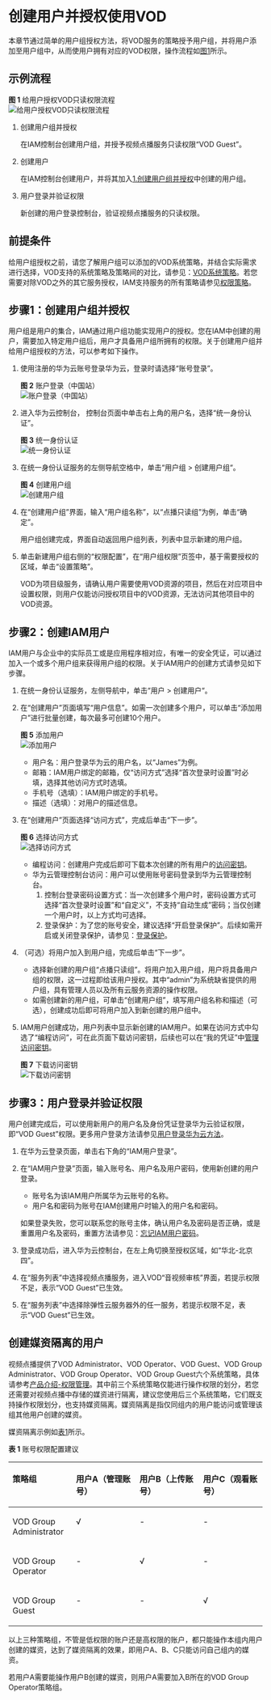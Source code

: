# 创建用户并授权使用VOD<a name="ZH-CN_TOPIC_0170790917"></a>

本章节通过简单的用户组授权方法，将VOD服务的策略授予用户组，并将用户添加至用户组中，从而使用户拥有对应的VOD权限，操作流程如[图1](#fig1354612376295)所示。

## 示例流程<a name="section8161102163310"></a>

**图 1**  给用户授权VOD只读权限流程<a name="fig1354612376295"></a>  
![](figures/给用户授权VOD只读权限流程.png "给用户授权VOD只读权限流程")

1.  <a name="li199281721153012"></a>创建用户组并授权

    在IAM控制台创建用户组，并授予视频点播服务只读权限“VOD Guest”。

2.  创建用户

    在IAM控制台创建用户，并将其加入[1.创建用户组并授权](#li199281721153012)中创建的用户组。

3.  用户登录并验证权限

    新创建的用户登录控制台，验证视频点播服务的只读权限。


## 前提条件<a name="section17591191011340"></a>

给用户组授权之前，请您了解用户组可以添加的VOD系统策略，并结合实际需求进行选择，VOD支持的系统策略及策略间的对比，请参见：[VOD系统策略](https://support.huaweicloud.com/productdesc-vod/vod030006.html)。若您需要对除VOD之外的其它服务授权，IAM支持服务的所有策略请参见[权限策略](https://support.huaweicloud.com/usermanual-permissions/zh-cn_topic_0063498930.html)。

## 步骤1：创建用户组并授权<a name="section1977121315401"></a>

用户组是用户的集合，IAM通过用户组功能实现用户的授权。您在IAM中创建的用户，需要加入特定用户组后，用户才具备用户组所拥有的权限。关于创建用户组并给用户组授权的方法，可以参考如下操作。

1.  使用注册的华为云账号登录华为云，登录时请选择“账号登录”。

    **图 2**  账户登录（中国站）<a name="fig514253320347"></a>  
    ![](figures/账户登录（中国站）.png "账户登录（中国站）")

2.  进入华为云控制台， 控制台页面中单击右上角的用户名，选择“统一身份认证”。

    **图 3**  统一身份认证<a name="fig1829426103518"></a>  
    ![](figures/统一身份认证.png "统一身份认证")

3.  在统一身份认证服务的左侧导航空格中，单击“用户组 \> 创建用户组“。

    **图 4**  创建用户组<a name="fig715719197357"></a>  
    ![](figures/创建用户组.gif "创建用户组")

4.  在“创建用户组”界面，输入“用户组名称”，以“点播只读组”为例，单击“确定”。

    用户组创建完成，界面自动返回用户组列表，列表中显示新建的用户组。

5.  单击新建用户组右侧的“权限配置”，在“用户组权限”页签中，基于需要授权的区域，单击“设置策略”。

    VOD为项目级服务，请确认用户需要使用VOD资源的项目，然后在对应项目中设置权限，则用户仅能访问授权项目中的VOD资源，无法访问其他项目中的VOD资源。


## 步骤2：创建IAM用户<a name="section12571112511479"></a>

IAM用户与企业中的实际员工或是应用程序相对应，有唯一的安全凭证，可以通过加入一个或多个用户组来获得用户组的权限。关于IAM用户的创建方式请参见如下步骤。

1.  在统一身份认证服务，左侧导航中，单击“用户 \> 创建用户“。
2.  在“创建用户”页面填写“用户信息”。如需一次创建多个用户，可以单击“添加用户”进行批量创建，每次最多可创建10个用户。

    **图 5**  添加用户<a name="fig10820204143511"></a>  
    ![](figures/添加用户.png "添加用户")

    -   用户名：用户登录华为云的用户名，以“James”为例。
    -   邮箱：IAM用户绑定的邮箱，仅“访问方式”选择“首次登录时设置”时必填，选择其他访问方式时选填。
    -   手机号（选填）：IAM用户绑定的手机号。
    -   描述（选填）：对用户的描述信息。

3.  在“创建用户”页面选择“访问方式”，完成后单击“下一步”。

    **图 6**  选择访问方式<a name="fig16836103612"></a>  
    ![](figures/选择访问方式.png "选择访问方式")

    -   编程访问：创建用户完成后即可下载本次创建的所有用户的[访问密钥](https://support.huaweicloud.com/usermanual-ca/zh-cn_topic_0046606340.html)。
    -   华为云管理控制台访问：用户可以使用账号密码登录到华为云管理控制台。
        1.  控制台登录密码设置方式：当一次创建多个用户时，密码设置方式可选择“首次登录时设置”和“自定义”，不支持“自动生成”密码；当仅创建一个用户时，以上方式均可选择。
        2.  登录保护：为了您的账号安全，建议选择“开启登录保护”。后续如需开启或关闭登录保护，请参见：[登录保护](https://support.huaweicloud.com/usermanual-iam/zh-cn_topic_0079477316.html)。

4.  （可选）将用户加入到用户组，完成后单击“下一步”。
    -   选择新创建的用户组“点播只读组”。将用户加入用户组，用户将具备用户组的权限，这一过程即给该用户授权。其中“admin”为系统缺省提供的用户组，具有管理人员以及所有云服务资源的操作权限。
    -   如需创建新的用户组，可单击“创建用户组”，填写用户组名称和描述（可选），创建成功后即可将用户加入到新创建的用户组中。

5.  IAM用户创建成功，用户列表中显示新创建的IAM用户。如果在访问方式中勾选了“编程访问”，可在此页面下载访问密钥，后续也可以在“我的凭证”中[管理访问密钥](https://support.huaweicloud.com/usermanual-ca/zh-cn_topic_0046606340.html)。

    **图 7**  下载访问密钥<a name="fig1139931758"></a>  
    ![](figures/下载访问密钥.png "下载访问密钥")


## 步骤3：用户登录并验证权限<a name="section1748682313497"></a>

用户创建完成后，可以使用新用户的用户名及身份凭证登录华为云验证权限，即“VOD Guest”权限。更多用户登录方法请参见[用户登录华为云方法](https://support.huaweicloud.com/qs-iam/iam_01_0031.html#section2)。

1.  在华为云登录页面，单击右下角的“IAM用户登录”。
2.  在“IAM用户登录”页面，输入账号名、用户名及用户密码，使用新创建的用户登录。

    -   账号名为该IAM用户所属华为云账号的名称。
    -   用户名和密码为账号在IAM创建用户时输入的用户名和密码。

    如果登录失败，您可以联系您的账号主体，确认用户名及密码是否正确，或是重置用户名及密码，重置方法请参见：[忘记IAM用户密码](https://support.huaweicloud.com/iam_faq/iam_01_0314.html#section1)。

3.  登录成功后，进入华为云控制台，在左上角切换至授权区域，如“华北-北京四”。
4.  在“服务列表”中选择视频点播服务，进入VOD“音视频审核”界面，若提示权限不足，表示“VOD Guest”已生效。
5.  在“服务列表”中选择除弹性云服务器外的任一服务，若提示权限不足，表示“VOD Guest”已生效。

## 创建媒资隔离的用户<a name="section167672617121"></a>

视频点播提供了VOD Administrator、VOD Operator、VOD Guest、VOD Group Administrator、VOD Group Operator、VOD Group Guest六个系统策略，具体请参考[产品介绍-权限管理](https://support.huaweicloud.com/productdesc-vod/vod030006.html)。其中前三个系统策略仅能进行操作权限的划分，若您还需要对视频点播中存储的媒资进行隔离，建议您使用后三个系统策略，它们既支持操作权限划分，也支持媒资隔离。媒资隔离是指仅同组内的用户能访问或管理该组其他用户创建的媒资。

媒资隔离示例如[表1](#table1128611499308)所示。

**表 1**  账号权限配置建议

<a name="table1128611499308"></a>
<table><thead align="left"><tr id="row928818497301"><th class="cellrowborder" valign="top" width="25%" id="mcps1.2.5.1.1"><p id="p628894913306"><a name="p628894913306"></a><a name="p628894913306"></a>策略组</p>
</th>
<th class="cellrowborder" valign="top" width="25%" id="mcps1.2.5.1.2"><p id="p17893164163112"><a name="p17893164163112"></a><a name="p17893164163112"></a>用户A（管理账号）</p>
</th>
<th class="cellrowborder" valign="top" width="25%" id="mcps1.2.5.1.3"><p id="p11288144916304"><a name="p11288144916304"></a><a name="p11288144916304"></a>用户B（上传账号）</p>
</th>
<th class="cellrowborder" valign="top" width="25%" id="mcps1.2.5.1.4"><p id="p20288164973020"><a name="p20288164973020"></a><a name="p20288164973020"></a>用户C（观看账号）</p>
</th>
</tr>
</thead>
<tbody><tr id="row528854923017"><td class="cellrowborder" valign="top" width="25%" headers="mcps1.2.5.1.1 "><p id="p11957132043115"><a name="p11957132043115"></a><a name="p11957132043115"></a>VOD Group Administrator</p>
</td>
<td class="cellrowborder" valign="top" width="25%" headers="mcps1.2.5.1.2 "><p id="p8650135023114"><a name="p8650135023114"></a><a name="p8650135023114"></a>√</p>
</td>
<td class="cellrowborder" valign="top" width="25%" headers="mcps1.2.5.1.3 "><p id="p156731445143110"><a name="p156731445143110"></a><a name="p156731445143110"></a>-</p>
</td>
<td class="cellrowborder" valign="top" width="25%" headers="mcps1.2.5.1.4 "><p id="p1128916493305"><a name="p1128916493305"></a><a name="p1128916493305"></a>-</p>
</td>
</tr>
<tr id="row3289124953019"><td class="cellrowborder" valign="top" width="25%" headers="mcps1.2.5.1.1 "><p id="p112891499305"><a name="p112891499305"></a><a name="p112891499305"></a>VOD Group Operator</p>
</td>
<td class="cellrowborder" valign="top" width="25%" headers="mcps1.2.5.1.2 "><p id="p20110934182516"><a name="p20110934182516"></a><a name="p20110934182516"></a>-</p>
</td>
<td class="cellrowborder" valign="top" width="25%" headers="mcps1.2.5.1.3 "><p id="p1159204203114"><a name="p1159204203114"></a><a name="p1159204203114"></a>√</p>
</td>
<td class="cellrowborder" valign="top" width="25%" headers="mcps1.2.5.1.4 "><p id="p628924983018"><a name="p628924983018"></a><a name="p628924983018"></a>-</p>
</td>
</tr>
<tr id="row52891249103013"><td class="cellrowborder" valign="top" width="25%" headers="mcps1.2.5.1.1 "><p id="p1828954943019"><a name="p1828954943019"></a><a name="p1828954943019"></a>VOD Group Guest</p>
</td>
<td class="cellrowborder" valign="top" width="25%" headers="mcps1.2.5.1.2 "><p id="p121101734152511"><a name="p121101734152511"></a><a name="p121101734152511"></a>-</p>
</td>
<td class="cellrowborder" valign="top" width="25%" headers="mcps1.2.5.1.3 "><p id="p359092533215"><a name="p359092533215"></a><a name="p359092533215"></a>-</p>
</td>
<td class="cellrowborder" valign="top" width="25%" headers="mcps1.2.5.1.4 "><p id="p104101538113114"><a name="p104101538113114"></a><a name="p104101538113114"></a>√</p>
</td>
</tr>
</tbody>
</table>

以上三种策略组，不管是低权限的账户还是高权限的账户，都只能操作本组内用户创建的媒资，达到了媒资隔离的效果，即用户A、B、C只能访问自己组内的媒资。

若用户A需要能操作用户B创建的媒资，则用户A需要加入B所在的VOD Group Operator策略组。

